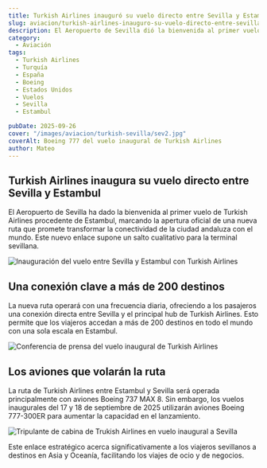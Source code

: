 ```yaml
---
title: Turkish Airlines inauguró su vuelo directo entre Sevilla y Estambul
slug: aviacion/turkish-airlines-inauguro-su-vuelo-directo-entre-sevilla-y-estambul
description: El Aeropuerto de Sevilla dió la bienvenida al primer vuelo de Turkish Airlines procedente de Estambul.
category:
  - Aviación
tags:
  - Turkish Airlines
  - Turquía
  - España
  - Boeing
  - Estados Unidos
  - Vuelos
  - Sevilla
  - Estambul

pubDate: 2025-09-26
cover: "/images/aviacion/turkish-sevilla/sev2.jpg"
coverAlt: Boeing 777 del vuelo inaugural de Turkish Airlines
author: Mateo 
---
```


## Turkish Airlines inaugura su vuelo directo entre Sevilla y Estambul
El Aeropuerto de Sevilla ha dado la bienvenida al primer vuelo de Turkish Airlines procedente de Estambul, marcando la apertura oficial de una nueva ruta que promete transformar la conectividad de la ciudad andaluza con el mundo. Este nuevo enlace supone un salto cualitativo para la terminal sevillana.

<img src="/images/aviacion/turkish-sevilla/sev4.jpg" alt="Inauguración del vuelo entre Sevilla y Estambul con Turkish Airlines">


## Una conexión clave a más de 200 destinos
La nueva ruta operará con una frecuencia diaria, ofreciendo a los pasajeros una conexión directa entre Sevilla y el principal hub de Turkish Airlines. Esto permite que los viajeros accedan a más de 200 destinos en todo el mundo con una sola escala en Estambul.

<img src="/images/aviacion/turkish-sevilla/sev3.jpg" alt="Conferencia de prensa del vuelo inaugural de Turkish Airlines">

## Los aviones que volarán la ruta
La ruta de Turkish Airlines entre Estambul y Sevilla será operada principalmente con aviones Boeing 737 MAX 8. 
Sin embargo, los vuelos inaugurales del 17 y 18 de septiembre de 2025 utilizarán aviones Boeing 777-300ER para aumentar la capacidad en el lanzamiento.

<img src="/images/aviacion/turkish-sevilla/sev5.jpg" alt="Tripulante de cabina de Trukish Airlines en vuelo inaugural a Sevilla">

Este enlace estratégico acerca significativamente a los viajeros sevillanos a destinos en Asia y Oceanía, facilitando los viajes de ocio y de negocios.